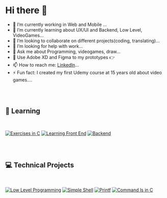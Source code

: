 # Hi there 👋

<!--
**ToqYang/ToqYang** is a ✨ _special_ ✨ repository because its `README.md` (this file) appears on your GitHub profile.

Here are some ideas to get you started:
-->

- 🔭 I’m currently working in Web and Mobile ...
- 🌱 I’m currently learning about UX/UI and Backend, Low Level, VideoGames...
- 👯 I’m looking to collaborate on different projects(coding, translating)...
- 🤔 I’m looking for help with work...
- 💬 Ask me about Programming, videogames, draw...
- 🎨 Use Adobe XD and Figma to my prototypes 👉
- 📫 How to reach me: [LinkedIn](www.linkedin.com/in/toqyang)...
- ⚡ Fun fact: I created my first Udemy course at 15 years old about video games....


<br/>
<br/>

## 📖 Learning

<br/>

[![Exercises in C](https://github-readme-stats.vercel.app/api/pin/?username=ToqYang&repo=BookExercise)](https://github.com/ToqYang/BookExercise)
[![Learning Front End](https://github-readme-stats.vercel.app/api/pin/?username=ToqYang&repo=holbertonschool-web_front_end)](https://github.com/ToqYang/holbertonschool-web_front_end)
[![Backend](https://github-readme-stats.vercel.app/api/pin/?username=ToqYang&repo=holbertonschool-web_back_end)](https://github.com/ToqYang/holbertonschool-web_back_end)

<br/>
<br/>

## 💻 Technical Projects

<br/>

[![Low Level Programming](https://github-readme-stats.vercel.app/api/pin/?username=ToqYang&repo=holbertonschool-low_level_programming)](https://github.com/ToqYang/holbertonschool-low_level_programming)
[![Simple Shell](https://github-readme-stats.vercel.app/api/pin/?username=ToqYang&repo=simple_shell)](https://github.com/ToqYang/simple_shell)
[![Printf](https://github-readme-stats.vercel.app/api/pin/?username=ToqYang&repo=printf)](https://github.com/ToqYang/printf)
[![Command ls in C](https://github-readme-stats.vercel.app/api/pin/?username=ToqYang&repo=holbertonschool-system_linux)](https://github.com/ToqYang/holbertonschool-system_linux)


